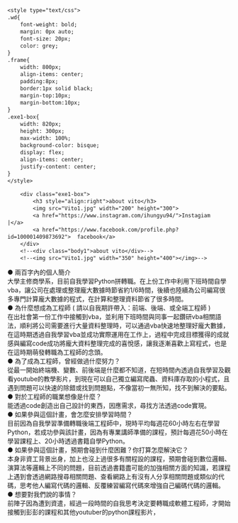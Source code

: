 <!DOCTYPE html>
<html>
<head>
    <meta charset="utf-8"/>
    <title>Vito's Homepage</title>
    
    <style type="text/css">
    .wd{
        font-weight: bold;
        margin: 0px auto;
        font-size: 20px;
        color: grey;
    }
    .frame{
        width: 800px;
        align-items: center;
        padding:8px;
        border:1px solid black;
        margin-top:10px;
        margin-bottom:10px;
    }
    .exe1-box{
        width: 820px;
        height: 300px;
        max-width: 100%;
        background-color: bisque;
        display: flex;
        align-items: center;
        justify-content: center;
    }
    </style>
</head>
<body>

        <div class="exe1-box">
            <h3 style="align:right">about vito</h3>
            <img src="Vito1.jpg" width="200" height="300">
            <a href="https://www.instagram.com/ihungyu94/">Instagiam         |</a>
            <a href="https://www.facebook.com/profile.php?id=100001409873692">  facebook</a>
        </div>
        <!--<div class="body1">about vito</div>-->
        <!--<img src="Vito1.jpg" width="350" height="400"></img>-->
</body>
<body>
    <div class="wd">● 兩百字內的個人簡介</div>
    <div class="frame">大學主修商學系，目前自我學習Python拼轉職。在上份工作中利用下班時間自學vba，讓公司在處理或整理龐大數據時節省約1/6時間，後續也陸續為公司編寫很多專門計算龐大數據的程式，在計算和整理資料節省了很多時間。</div>
    <div class="wd">● 為什麼想成為工程師 ( 請以自我期許帶入：前端、後端、或全端工程師 )</div>
    <div class="frame">在出社會第一份工作中接觸到vba，並利用下班時間與同事一起鑽研vba相關語法，順利將公司需要進行大量資料整理時，可以通過vba快速地整理好龐大數據，在這時期透過自我學習vba並成功實際運用在工作上，過程中完成目標獲得的成就感與編寫code成功將龐大資料整理完成的喜悅感，讓我逐漸喜歡上寫程式，也是在這時期萌發轉職為工程師的念頭。</div>
    <div class="wd">● 為了成為工程師，曾經做過什麼努力？</div>
    <div class="frame">從最一開始終端機、變數、前後端是什麼都不知道，在短時間內透過自我學習及觀看youtube的教學影片，到現在可以自己獨立編寫爬蟲、資料庫存取的小程式，且遇到問題可以快速的除錯或找到問題點，不像當初一無所知，找不到解決的要點。</div>
    <div class="wd">● 對於工程師的職業想像是什麼？</div>
    <div class="frame">能透過code創造出自己設計的東西，因應需求，尋找方法透過code實現。</div>
    <div class="wd">● 如果參與這個計畫，會怎麼安排學習時間？</div>
    <div class="frame">目前因為自我學習準備轉職後端工程師中，現時平均每週花60小時左右在學習Python，若成功參與該計畫，因為有專業講師準備的課程，預計每週花50小時在學習課程上、20小時透過書籍自學Python。</div>
    <div class="wd">● 如果參與這個計畫，預期會碰到什麼困難？你打算怎麼解決它？</div>
    <div class="frame">本身非資工背景出身，加上也沒上過很多有關程設的課程，預期會碰到數位邏輯、演算法等邏輯上不同的問題，目前透過書籍盡可能的加強相關方面的知識，若課程上遇到會透過網路搜尋相關問題、查看網路上有沒有人分享相關問題或類似的代碼，思考他人編寫代碼的邏輯、反覆練習編寫代碼來增強自己編碼代碼的邏輯。</div>
    <div class="wd">● 想要對我們說的事情？</div>
    <div class="frame">前陣子因為遭到資遣，經過一段時間的自我思考決定要轉職成軟體工程師，才開始接觸到彭彭的課程和其他youtuber的python課程影片，</div>
</body>
</html>
